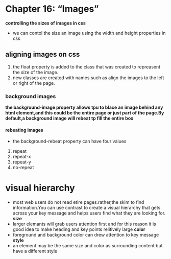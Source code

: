 # Chapter 16: “Images” 
**controlling the sizes of images in css**
* we can contol the size an image using the width and height properties in css 
## aligning images on css 
1. the float property is added to the class that was created to repreasent  the size of the image.
2. new classes are created with names such as align the images to the left or right of the page.
### background images 
**the background-image property allows tpu to blace an image behind any html element,and this could be the entire page or just part of the page.By default,a background image will rebeat tp fill the entire box**
#### rebeating images 
* the background-rebeat property can have four values 
1. repeat 
2. repeat-x
3. repeat-y
4. no-repeat
# visual hierarchy 
* most web users do not read etire pages.rather,the skim to find information.You can use contrast to create a visual hierarchy that gets across your key message and helps users find what they are looking for.
**size**
* larger elemants will grab users attention first and for this reason it is good idea to make heading and key points relitively large 
**color**
* foreground and background color can drew attention to key message 
**style**
* an element may be the same size and color as surrounding content but have a different style
